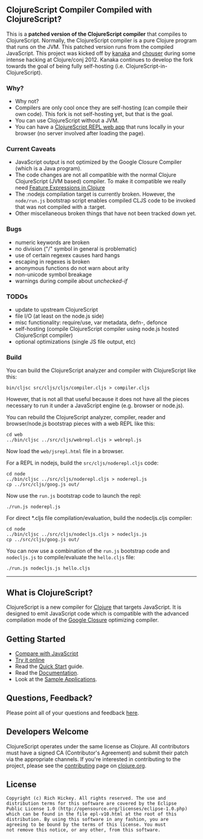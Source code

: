 ## ClojureScript Compiler Compiled with ClojureScript? ##

This is a **patched version of the ClojureScript compiler** that
compiles to ClojureScript. Normally, the ClojureScript compiler is
a pure Clojure program that runs on the JVM. This patched version runs
from the compiled JavaScript. This project was kicked off by
[kanaka](https://github.com/kanaka) and
[chouser](https://github.com/chouser) during some intense hacking at
Clojure/conj 2012. Kanaka continues to develop the fork towards the
goal of being fully self-hosting (i.e. ClojureScript-in-ClojureScript).

### Why?

* Why not?
* Compilers are only cool once they are self-hosting (can compile
  their own code). This fork is not self-hosting yet, but that is the
  goal.
* You can use ClojureScript without a JVM.
* You can have a [ClojureScript REPL web
  app](http://kanaka.github.com/clojurescript/web/jsrepl.html) that
  runs locally in your browser (no server involved after loading the
  page).

### Current Caveats

* JavaScript output is not optimized by the Google Closure Compiler
  (which is a Java program).
* The code changes are not all compatible with the normal Clojure
  ClojureScript (JVM based) compiler. To make it compatible we really
  need [Feature Expressions in Clojure](http://dev.clojure.org/display/design/Feature+Expressions)
* The :nodejs compilation target is currently broken. However, the
  `node/run.js` bootstrap script enables compiled CLJS code to be
  invoked that was not compiled with a :target.
* Other miscellaneous broken things that have not been tracked down
  yet.

### Bugs

- numeric keywords are broken
- no division ("/" symbol in general is problematic)
- use of certain regexex causes hard hangs
- escaping in regexes is broken
- anonymous functions do not warn about arity
- non-unicode symbol breakage
- warnings during compile about *unchecked-if*


### TODOs

- update to upstream ClojureScript
- file I/O (at least on the node.js side)
- misc functionality: require/use, var metadata, defn-, defonce
- self-hosting (compile ClojureScript compiler using node.js hosted ClojureScript compiler)
- optional optimizations (single JS file output, etc)

### Build

You can build the ClojureScript analyzer and compiler with
ClojureScript like this:

```
bin/cljsc src/cljs/cljs/compiler.cljs > compiler.cljs
```

However, that is not all that useful because it  does not have all the pieces
necessary to run it under a JavaScript engine (e.g. browser or node.js).

You can rebuild the ClojureScript analyzer, compiler, reader and
browser/node.js bootstrap pieces with a web REPL like this:

```
cd web
../bin/cljsc ../src/cljs/webrepl.cljs > webrepl.js
```
Now load the `web/jsrepl.html` file in a browser.

For a REPL in nodejs, build the `src/cljs/noderepl.cljs` code:

```
cd node
../bin/cljsc ../src/cljs/noderepl.cljs > noderepl.js
cp ../src/cljs/goog.js out/
```

Now use the `run.js` bootstrap code to launch the repl:

```
./run.js noderepl.js
```

For direct *.cljs file compilation/evaluation, build the nodecljs.cljs compiler:

```
cd node
../bin/cljsc ../src/cljs/nodecljs.cljs > nodecljs.js
cp ../src/cljs/goog.js out/
```

You can now use a combination of the `run.js` bootstrap code and
`nodecljs.js` to compile/evaluate the `hello.cljs` file:

```
./run.js nodecljs.js hello.cljs
```



--------

## What is ClojureScript? ##

ClojureScript is a new compiler for [Clojure](http://clojure.org) that targets JavaScript. It is designed to emit JavaScript code which is compatible with the advanced compilation mode of the [Google Closure](http://code.google.com/closure/) optimizing compiler.

## Getting Started ##

* [Compare with JavaScript](http://himera.herokuapp.com/synonym.html)
* [Try it online](http://himera.herokuapp.com/index.html)
* Read the [Quick Start](https://github.com/clojure/clojurescript/wiki/Quick-Start) guide.
* Read the [Documentation](https://github.com/clojure/clojurescript/wiki).
* Look at the [Sample Applications](https://github.com/clojure/clojurescript/tree/master/samples).

## Questions, Feedback? ##

Please point all of your questions and feedback [here](http://groups.google.com/group/clojure).

## Developers Welcome ##

ClojureScript operates under the same license as Clojure. All contributors must have a signed CA (Contributor's Agreement) and submit their patch via the appropriate channels. If you're interested in contributing to the project, please see the [contributing](http://clojure.org/contributing) page on [clojure.org](http://clojure.org).

## License ##

    Copyright (c) Rich Hickey. All rights reserved. The use and
    distribution terms for this software are covered by the Eclipse
    Public License 1.0 (http://opensource.org/licenses/eclipse-1.0.php)
    which can be found in the file epl-v10.html at the root of this
    distribution. By using this software in any fashion, you are
    agreeing to be bound by the terms of this license. You must
    not remove this notice, or any other, from this software.
